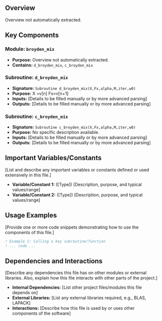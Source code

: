 ## Overview

Overview not automatically extracted.

## Key Components

### Module: `broyden_mix`
- **Purpose:** Overview not automatically extracted.
- **Contains:** `d_broyden_mix`, `c_broyden_mix`

### Subroutine: `d_broyden_mix`
- **Signature:** `Subroutine d_broyden_mix(X,Fx,alpha,M,iter,w0)`
- **Purpose:** X =v[n]
  Fx=v[n+1]
- **Inputs:** [Details to be filled manually or by more advanced parsing]
- **Outputs:** [Details to be filled manually or by more advanced parsing]

### Subroutine: `c_broyden_mix`
- **Signature:** `Subroutine c_broyden_mix(X,Fx,alpha,M,iter,w0)`
- **Purpose:** No specific description available.
- **Inputs:** [Details to be filled manually or by more advanced parsing]
- **Outputs:** [Details to be filled manually or by more advanced parsing]

## Important Variables/Constants

[List and describe any important variables or constants defined or used extensively in this file.]

- **Variable/Constant 1:** ([Type]) [Description, purpose, and typical values/range]
- **Variable/Constant 2:** ([Type]) [Description, purpose, and typical values/range]

## Usage Examples

[Provide one or more code snippets demonstrating how to use the components of this file.]

```fortran
! Example 1: Calling a key subroutine/function
! ... code ...
```

## Dependencies and Interactions

[Describe any dependencies this file has on other modules or external libraries. Also, explain how this file interacts with other parts of the project.]

- **Internal Dependencies:** [List other project files/modules this file depends on]
- **External Libraries:** [List any external libraries required, e.g., BLAS, LAPACK]
- **Interactions:** [Describe how this file is used by or uses other components of the software]
